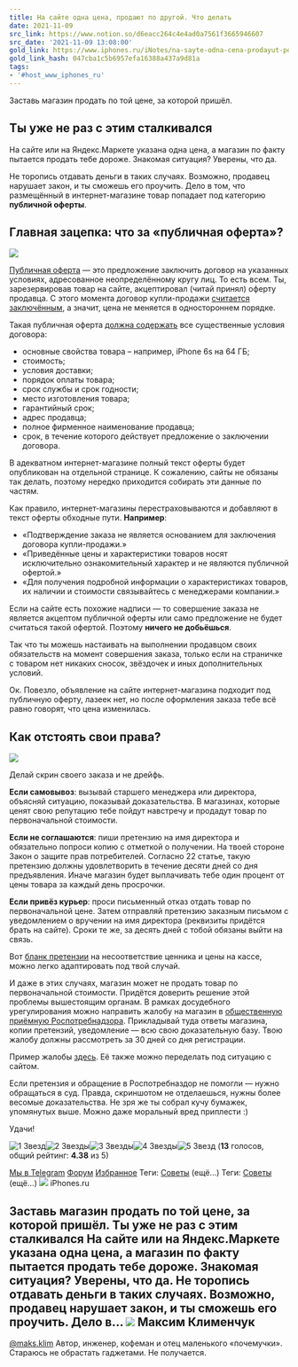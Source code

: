 ```yaml
---
title: На сайте одна цена, продают по другой. Что делать
date: 2021-11-09
src_link: https://www.notion.so/d6eacc264c4e4ad0a7561f3665946607
src_date: '2021-11-09 13:08:00'
gold_link: https://www.iphones.ru/iNotes/na-sayte-odna-cena-prodayut-po-drugoy-chto-delat-10-11-2020
gold_link_hash: 047cba1c5b6957efa16388a437a9d81a
tags:
- '#host_www_iphones_ru'
---
```



Заставь магазин продать по той цене, за которой пришёл. 


Ты уже не раз с этим сталкивался
--------------------------------


На сайте или на Яндекс.Маркете указана одна цена, а магазин по факту пытается продать тебе дороже. Знакомая ситуация? Уверены, что да.


Не торопись отдавать деньги в таких случаях. Возможно, продавец нарушает закон, и ты сможешь его проучить. Дело в том, что размещённый в интернет-магазине товар попадает под категорию **публичной оферты**.


Главная зацепка: что за «публичная оферта»?
-------------------------------------------


![](https://www.iphones.ru/wp-content/uploads/2016/03/offer-2.jpg)


[Публичная оферта](https://www.consultant.ru/document/cons_doc_LAW_5142/1a77b2ec302d6a384a228dff59e53680ccffaaca/) — это предложение заключить договор на указанных условиях, адресованное неопределённому кругу лиц. То есть всем. Ты, зарезервировав товар на сайте, акцептировал (читай принял) оферту продавца. С этого момента договор купли-продажи [считается заключённым](http://www.consultant.ru/document/cons_doc_LAW_71418/cec011b240d930e3ba04a9e26bc38d7c4c5f2def/), а значит, цена не меняется в одностороннем порядке.


Такая публичная оферта [должна содержать](https://www.consultant.ru/document/cons_doc_LAW_305/1525b1a2f037db240c8e6a749619f86e53857f13/) все существенные условия договора:


* основные свойства товара – например, iPhone 6s на 64 ГБ;
* стоимость;
* условия доставки;
* порядок оплаты товара;
* срок службы и срок годности;
* место изготовления товара;
* гарантийный срок;
* адрес продавца;
* полное фирменное наименование продавца;
* срок, в течение которого действует предложение о заключении договора.


В адекватном интернет-магазине полный текст оферты будет опубликован на отдельной странице. К сожалению, сайты не обязаны так делать, поэтому нередко приходится собирать эти данные по частям.


Как правило, интернет-магазины перестраховываются и добавляют в текст оферты обходные пути. **Например**:


* «Подтверждение заказа не является основанием для заключения договора купли-продажи.»
* «Приведённые цены и характеристики товаров носят исключительно ознакомительный характер и не являются публичной офертой.»
* «Для получения подробной информации о характеристиках товаров, их наличии и стоимости связывайтесь с менеджерами компании.»


Если на сайте есть похожие надписи — то совершение заказа не является акцептом публичной оферты или само предложение не будет считаться такой офертой. Поэтому **ничего не добьёшься**.


Так что ты можешь настаивать на выполнении продавцом своих обязательств на момент совершения заказа, только если на страничке с товаром нет никаких сносок, звёздочек и иных дополнительных условий. 


Ок. Повезло, объявление на сайте интернет-магазина подходит под публичную оферту, лазеек нет, но после оформления заказа тебе всё равно говорят, что цена изменилась.


Как отстоять свои права?
------------------------


![](https://www.iphones.ru/wp-content/uploads/2016/03/offer-1.jpg)


Делай скрин своего заказа и не дрейфь. 


**Если самовывоз**: вызывай старшего менеджера или директора, объясняй ситуацию, показывай доказательства. В магазинах, которые ценят свою репутацию тебе пойдут навстречу и продадут товар по первоначальной стоимости.


**Если не соглашаются**: пиши претензию на имя директора и обязательно попроси копию с отметкой о получении. На твоей стороне Закон о защите прав потребителей. Согласно 22 статье, такую претензию должны удовлетворить в течение десяти дней со дня предъявления. Иначе магазин будет выплачивать тебе один процент от цены товара за каждый день просрочки. 


**Если привёз курьер**: проси письменный отказ отдать товар по первоначальной цене. Затем отправляй претензию заказным письмом с уведомлением о вручении на имя директора (реквизиты придётся брать на сайте). Сроки те же, за десять дней с тобой обязаны выйти на связь.


Вот [бланк претензии](http://68.rospotrebnadzor.ru/center/services/kons_center/bank/spravoch/95139/) на несоответствие ценника и цены на кассе, можно легко адаптировать под твой случай.


И даже в этих случаях, магазин может не продать товар по первоначальной стоимости. Придётся доверить решение этой проблемы вышестоящим органам. В рамках досудебного урегулирования можно направить жалобу на магазин в [общественную приёмную Роспотребнадзора](http://rospotrebnadzor.ru/feedback/howto/). Прикладывай туда ответы магазина, копии претензий, уведомление — всю свою доказательную базу. Твою жалобу должны рассмотреть за 30 дней со дня регистрации.


Пример жалобы [здесь](http://potrebitel.tamboff.ru/index.php/story/92). Её также можно переделать под ситуацию с сайтом.


Если претензия и обращение в Роспотребназдор не помогли — нужно обращаться в суд. Правда, скриншотом не отделаешься, нужны более весомые доказательства. Не зря же ты собрал кучу бумажек, упомянутых выше. Можно даже моральный вред приплести :)


Удачи!


![](https://www.iphones.ru/wp-content/plugins/wp-postratings/images/squares/rating_on.gif "1 Звезд")![](https://www.iphones.ru/wp-content/plugins/wp-postratings/images/squares/rating_on.gif "2 Звезды")![](https://www.iphones.ru/wp-content/plugins/wp-postratings/images/squares/rating_on.gif "3 Звезды")![](https://www.iphones.ru/wp-content/plugins/wp-postratings/images/squares/rating_on.gif "4 Звезды")![](https://www.iphones.ru/wp-content/plugins/wp-postratings/images/squares/rating_half.gif "5 Звезд") (**13** голосов, общий рейтинг: **4.38** из 5)  

[Мы в Telegram](https://t.me/iphonesru)
[Форум](https://t.me/iphonesru_forum)
[Избранное](https://www.iphones.ru/favorites)
Теги: [Советы](https://www.iphones.ru/iNotes/category/tips) (ещё...)
Теги: [Советы](https://www.iphones.ru/iNotes/category/tips) (ещё...)
![](https://www.iphones.ru/wp-content/themes/simpla2/images/logo-transparent.png)
iPhones.ru

 Заставь магазин продать по той цене, за которой пришёл. Ты уже не раз с этим сталкивался На сайте или на Яндекс.Маркете указана одна цена, а магазин по факту пытается продать тебе дороже. Знакомая ситуация? Уверены, что да. Не торопись отдавать деньги в таких случаях. Возможно, продавец нарушает закон, и ты сможешь его проучить. Дело в... 
![](https://www.iphones.ru/wp-content/themes/simpla2/images/default-avatar.png)
Максим Клименчук
----------------


[@maks.klim](https://www.iphones.ru/iNotes/author/maksklim)
Автор, инженер, кофеман и отец маленького «почемучки». Стараюсь не обрастать гаджетами. Не получается.